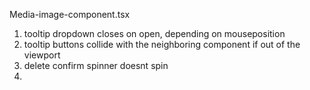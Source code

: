 Media-image-component.tsx
1. tooltip dropdown closes on open, depending on mouseposition
2. tooltip buttons collide with the neighboring component if out of the viewport
3. delete confirm spinner doesnt spin
4. 
